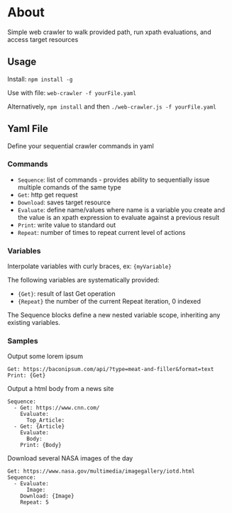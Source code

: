 # About
Simple web crawler to walk provided path, run xpath evaluations, and access target resources

## Usage
Install: `npm install -g`

Use with file: `web-crawler -f yourFile.yaml`

Alternatively, `npm install` and then `./web-crawler.js -f yourFile.yaml`

## Yaml File
Define your sequential crawler commands in yaml

### Commands
- `Sequence`: list of commands - provides ability to sequentially issue multiple comands of the same type
- `Get`: http get request
- `Download`: saves target resource
- `Evaluate`: define name/values where name is a variable you create and the value is an xpath expression to evaluate against a previous result
- `Print`: write value to standard out
- `Repeat`: number of times to repeat current level of actions

### Variables
Interpolate variables with curly braces, ex: `{myVariable}`

The following variables are systematically provided:
- `{Get}`: result of last Get operation
- `{Repeat}` the number of the current Repeat iteration, 0 indexed

The Sequence blocks define a new nested variable scope, inheriting any existing variables.

### Samples
Output some lorem ipsum
```
Get: https://baconipsum.com/api/?type=meat-and-filler&format=text
Print: {Get}
```

Output a html body from a news site
```
Sequence:
  - Get: https://www.cnn.com/
    Evaluate:
      Top_Article: 
  - Get: {Article}
    Evaluate:
      Body:
    Print: {Body}
```

Download several NASA images of the day
```
Get: https://www.nasa.gov/multimedia/imagegallery/iotd.html
Sequence:
  - Evaluate:
      Image: 
    Download: {Image}
    Repeat: 5
```

